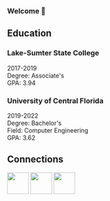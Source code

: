 ### Welcome 👋

## Education

### Lake-Sumter State College
2017-2019<br>
Degree: Associate's<br>
GPA: 3.94

### University of Central Florida
2019-2022<br>
Degree: Bachelor's<br>
Field: Computer Engineering<br>
GPA: 3.62

## Connections
<a href="https://jayhenry07.github.io/Resume.pdf"><img src="https://cdn-icons-png.flaticon.com/512/942/942799.png" width="50px"/></a>
<a href="https://jayhenry07.github.io/"><img src="https://cdn-icons-png.flaticon.com/512/1150/1150575.png" width="50px"/></a>
<a href="https://www.linkedin.com/in/jamie-henry-8ba765154/"><img src="https://cdn-icons-png.flaticon.com/512/1384/1384088.png" width="50px"/></a>
